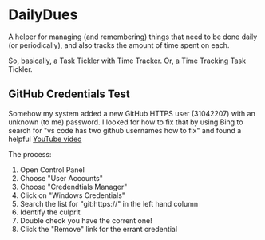 # DailyDues

A helper for managing (and remembering) things that need to be done daily (or periodically), and also tracks the amount of time spent on each.

So, basically, a Task Tickler with Time Tracker.
Or, a Time Tracking Task Tickler.

## GitHub Credentials Test
Somehow my system added a new GitHub HTTPS user (31042207) with an unknown (to me) password. I looked for how to fix that by using Bing to search for "vs code has two github usernames how to fix" and found a helpful [YouTube video](https://www.youtube.com/watch?v=IEse8loLffM)

The process:
1. Open Control Panel
2. Choose "User Accounts"
3. Choose "Credendtials Manager"
4. Click on "Windows Credentials"
5. Search the list for "git:https://" in the left hand column
6. Identify the culprit
7. Double check you have the corrent one!
8. Click the "Remove" link for the errant credential


